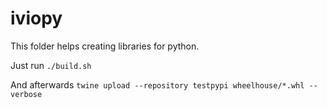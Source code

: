 # iviopy

This folder helps creating libraries for python.


Just run `./build.sh`


And afterwards `twine upload --repository testpypi wheelhouse/*.whl --verbose`
